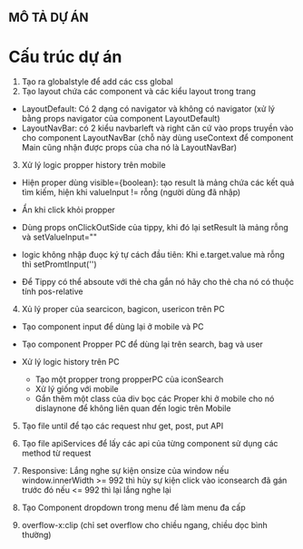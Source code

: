 ## MÔ TẢ DỰ ÁN

# Cấu trúc dự án

1. Tạo ra globalstyle để add các css global
2. Tạo layout chứa các component và các kiểu layout trong trang

- LayoutDefault: Có 2 dạng có navigator và không có navigator (xử lý bằng props navigator của component LayoutDefault)
- LayoutNavBar: có 2 kiểu navbarleft và right căn cứ vào props truyền vào cho component LayoutNavBar (chỗ này dùng useContext để component Main cũng nhận được props của cha nó là LayoutNavBar)

3. Xử lý logic propper history trên mobile

- Hiện proper dùng visible={boolean}: tạo result là mảng chứa các kết quả tìm kiếm, hiện khi valueInput != rỗng (người dùng đã nhập)

- Ẩn khi click khỏi propper

* Dùng props onClickOutSide của tippy, khi đó lại setResult là mảng rỗng và setValueInput=""

- logic không nhập đuọc ký tự cách đầu tiên: Khi e.target.value mà rỗng thì setPromtInput('')

- Để Tippy có thể absoute với thẻ cha gắn nó hãy cho thẻ cha nó có thuộc tính pos-relative

4. Xủ lý proper của searcicon, bagicon, usericon trên PC

- Tạo component input để dùng lại ở mobile và PC
- Tạo component Propper PC để dùng lại trên search, bag và user

- Xử lý logic history trên PC

  - Tạo một propper trong propperPC của iconSearch
  - Xử lý giống với mobile
  - Gắn thêm một class của div bọc các Proper khi ở mobile cho nó dislaynone để không liên quan đến logic trên Mobile

5. Tạo file until để tạo các request như get, post, put API
6. Tạo file apiServices để lấy các api của từng component sử dụng các method từ request

7. Responsive: Lắng nghe sự kiện onsize của window nếu window.innerWidth >= 992 thì hủy sự kiện click vào iconsearch đã gán trước đó nếu <= 992 thì lại lắng nghe lại

8. Tạo Component dropdown trong menu để làm menu đa cấp

9. overflow-x:clip (chỉ set overflow cho chiều ngang, chiều dọc bình thường)
